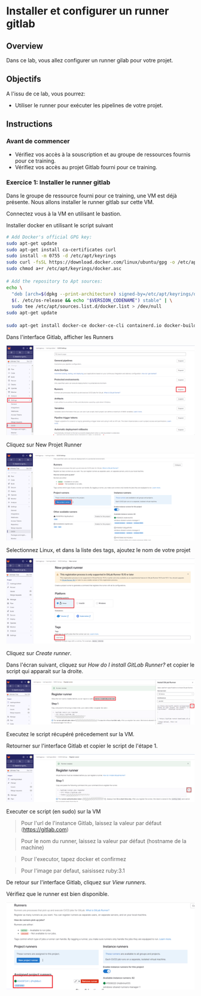 # Installer et configurer un runner gitlab

## Overview

Dans ce lab, vous allez configurer un runner gilab pour votre projet.

## Objectifs


A l'issu de ce lab, vous pourrez:

-   Utiliser le runner pour exécuter les pipelines de votre projet.

## Instructions

### Avant de commencer

- Vérifiez vos accès à la souscription et au groupe de ressources fournis pour ce training.
- Vérifiez vos accès au projet Gitlab fourni pour ce training.

### Exercice 1: Installer le runner gitlab

Dans le groupe de ressource fourni pour ce training, une VM est déjà présente. Nous allons installer le runner gitlab sur cette VM.

Connectez vous à la VM en utilisant le bastion.

Installer docker en utilisant le script suivant

```bash
# Add Docker's official GPG key:
sudo apt-get update
sudo apt-get install ca-certificates curl
sudo install -m 0755 -d /etc/apt/keyrings
sudo curl -fsSL https://download.docker.com/linux/ubuntu/gpg -o /etc/apt/keyrings/docker.asc
sudo chmod a+r /etc/apt/keyrings/docker.asc

# Add the repository to Apt sources:
echo \
  "deb [arch=$(dpkg --print-architecture) signed-by=/etc/apt/keyrings/docker.asc] https://download.docker.com/linux/ubuntu \
  $(. /etc/os-release && echo "$VERSION_CODENAME") stable" | \
  sudo tee /etc/apt/sources.list.d/docker.list > /dev/null
sudo apt-get update

sudo apt-get install docker-ce docker-ce-cli containerd.io docker-buildx-plugin docker-compose-plugin
```

Dans l'interface Gitlab, afficher les Runners

![gitlab runner](../assets/lab02_gitlab_runner.png)

Cliquez sur New Projet Runner

![gitlab runner](../assets/lab02_new_runner.png)

Selectionnez Linux, et dans la liste des tags, ajoutez le nom de votre projet

![gitlab runner](../assets/lab02_runner_tags.png)

Cliquez sur *Create runner*.

Dans l'écran suivant, cliquez sur *How do I install GitLab Runner?* et copier le script qui apparait sur la droite.

![gitlab runner](../assets/lab02_installation_script.png)

Executez le script récupéré précedement sur la VM.

Retourner sur l'interface Gitlab et copier le script de l'étape 1.

![gitlab runner](../assets/lab02_registration_script.png)

Executer ce script (en sudo) sur la VM

> Pour l'url de l'instance Gitlab, laissez la valeur par défaut (https://gitlab.com)

> Pour le nom du runner, laissez la valeur par défaut (hostname de la machine)

> Pour l'executor, tapez docker et confirmez

> Pour l'image par defaut, saisissez ruby:3.1

De retour sur l'interface Gitlab, cliquez sur *View runners*.

Vérifiez que le runner est bien disponible.

![gitlab runner](../assets/lab02_runner_check.png)

